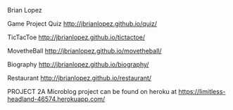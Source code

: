 Brian Lopez

Game Project Quiz
http://jbrianlopez.github.io/quiz/

TicTacToe
http://jbrianlopez.github.io/tictactoe/

MovetheBall
http://jbrianlopez.github.io/movetheball/

Biography
http://jbrianlopez.github.io/biography/

Restaurant
http://jbrianlopez.github.io/restaurant/

PROJECT 2A
Microblog project can be found on heroku at https://limitless-headland-46574.herokuapp.com/ 

